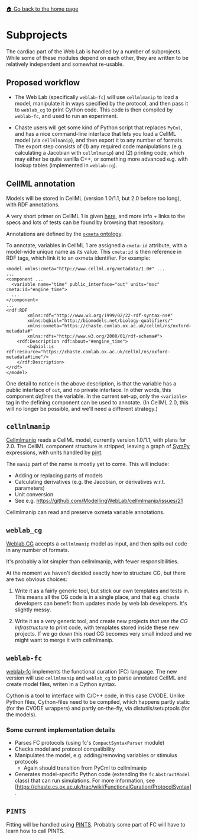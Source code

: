 [🏠 Go back to the home page](./README.md)

# Subprojects

The cardiac part of the Web Lab is handled by a number of subprojects.
While some of these modules depend on each other, they are written to be relatively independent and somewhat re-usable.

## Proposed workflow

- The Web Lab (specifically `weblab-fc`) will use `cellmlmanip` to load a model, manipulate it in ways specified by the protocol, and then pass it to `weblab_cg` to print Cython code. This code is then compiled by `weblab-fc`, and used to run an experiment.

- Chaste users will get some kind of Python script that replaces `PyCml`, and has a nice command-line interface that lets you load a CellML model (via `cellmlmanip`), and then export it to any number of formats. The export step consists of (1) any required code manipulations (e.g. calculating a Jacobian with `cellmlmanip`) and (2) printing code, which may either be quite vanilla C++, or something more advanced e.g. with lookup tables (implemented in `weblab-cg`).

## CellML annotation

Models will be stored in CellML (version 1.0/1.1, but 2.0 before too long), with RDF annotations.

A very short primer on CellML 1 is given [here](https://github.com/MichaelClerx/cellml-validation/tree/master/cellml_1_0), and more info + links to the specs and lots of tests can be found by browsing that repository.

Annotations are defined by the [`oxmeta` ontology](https://github.com/Chaste/Chaste/blob/release/python/pycml/oxford-metadata.ttl).

To annotate, variables in CellML 1 are assigned a `cmeta:id` attribute, with a model-wide unique name as its value.
This `cmeta:id` is then reference in RDF tags, which link it to an oxmeta identifier.
For example:

    <model xmlns:cmeta="http://www.cellml.org/metadata/1.0#" ...
    ...
    <component ...
      <variable name="time" public_interface="out" units="msc" cmeta:id="engine_time">
      ...
    </component>
    ...
    <rdf:RDF
            xmlns:rdf="http://www.w3.org/1999/02/22-rdf-syntax-ns#"
            xmlns:bqbiol="http://biomodels.net/biology-qualifiers/"
            xmlns:oxmeta="https://chaste.comlab.ox.ac.uk/cellml/ns/oxford-metadata#"
            xmlns:rdfs="http://www.w3.org/2000/01/rdf-schema#">
        <rdf:Description rdf:about="#engine_time">
            <bqbiol:is rdf:resource="https://chaste.comlab.ox.ac.uk/cellml/ns/oxford-metadata#time"/>
        </rdf:Description>
    </rdf>
    </model>

One detail to notice in the above description, is that the variable has a public interface of `out`, and no private interface.
In other words, this component _defines_ the variable.
In the current set-up, only the `<variable>` tag in the defining component can be used to annotate.
(In CellML 2.0, this will no longer be possible, and we'll need a different strategy.)

## `cellmlmanip`

[Cellmlmanip](https://github.com/ModellingWebLab/cellmlmanip) reads a CellML model, currently version 1.0/1.1, with plans for 2.0.
The CellML component structure is stripped, leaving a graph of [SymPy](https://www.sympy.org/en/docs.html) expressions, with units handled by [pint](https://pint.readthedocs.io).

The `manip` part of the name is mostly yet to come.
This will include:

- Adding or replacing parts of models
- Calculating derivatives (e.g. the Jacobian, or derivatives w.r.t. parameters)
- Unit conversion
- See e.g. https://github.com/ModellingWebLab/cellmlmanip/issues/21

Cellmlmanip can read and preserve oxmeta variable annotations.

## `weblab_cg`

[Weblab CG](https://github.com/ModellingWebLab/weblab-cg) accepts a `cellmlmanip` model as input, and then spits out code in any number of formats.

It's probably a lot simpler than cellmlmanip, with fewer responsibilities.

At the moment we haven't decided exactly how to structure CG, but there are two obvious choices:

1. Write it as a fairly generic tool, but stick our own templates and tests in. This means all the CG code is in a single place, and that e.g. chaste developers can benefit from updates made by web lab developers. It's slightly messy.

2. Write it as a very generic tool, and create new projects *that use the CG infrastructure* to print code, with templates stored inside these new projects. If we go down this road CG becomes very small indeed and we might want to merge it with cellmlmanip.

## `weblab-fc`

[weblab-fc](https://github.com/ModellingWebLab/weblab-fc) implements the functional curation (FC) language.
The new version will use `cellmlmanip` and `weblab_cg` to parse annotated CellML and create model files, writen in a Cython syntax.

Cython is a tool to interface with C/C++ code, in this case CVODE.
Unlike Python files, Cython-files need to be compiled, which happens partly static (for the CVODE wrappers) and partly on-the-fly, via distutils/setuptools (for the models).

### Some current implementation details

- Parses FC protocols (using fc's `CompactSyntaxParser` module)
- Checks model and protocol compatibility
- Manipulates the model, e.g. adding/removing variables or stimulus protocols
  - Again should transition from PyCml to cellmlmanip
- Generates model-specific Python code (extending the `fc` `AbstractModel` class) that can run simulations.
For more information, see [https://chaste.cs.ox.ac.uk/trac/wiki/FunctionalCuration/ProtocolSyntax].

## `PINTS`

Fitting will be handled using [PINTS](https://github.com/pints-team/pints).
Probably some part of FC will have to learn how to call PINTS.
